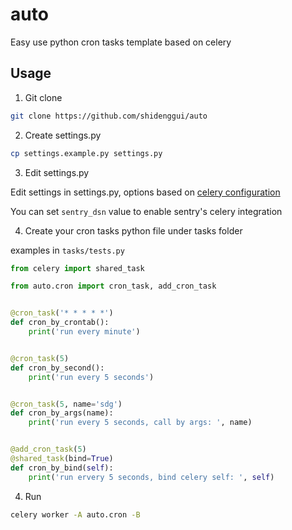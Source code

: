 # auto
Easy use python cron tasks template based on celery

## Usage


1. Git clone

```bash
git clone https://github.com/shidenggui/auto
```

2. Create settings.py

```bash
cp settings.example.py settings.py
```

3. Edit settings.py

Edit settings in settings.py, options based on [celery configuration](http://docs.celeryproject.org/en/latest/userguide/configuration.html)

You can set `sentry_dsn` value to enable sentry's celery integration


4. Create your cron tasks python file under tasks folder

examples in `tasks/tests.py`
```python
from celery import shared_task

from auto.cron import cron_task, add_cron_task


@cron_task('* * * * *')
def cron_by_crontab():
    print('run every minute')


@cron_task(5)
def cron_by_second():
    print('run every 5 seconds')


@cron_task(5, name='sdg')
def cron_by_args(name):
    print('run every 5 seconds, call by args: ', name)


@add_cron_task(5)
@shared_task(bind=True)
def cron_by_bind(self):
    print('run ervery 5 seconds, bind celery self: ', self)
```

4. Run

```bash
celery worker -A auto.cron -B
```
